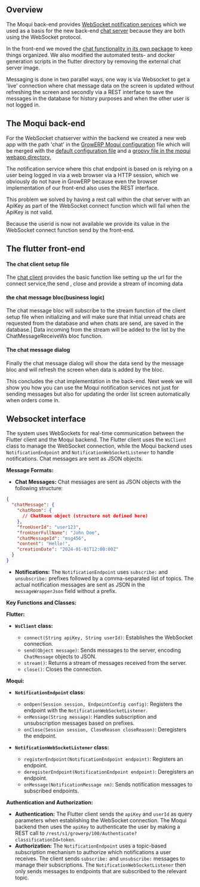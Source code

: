 ## Overview
The Moqui back-end provides [WebSocket notification services](https://github.com/growerp/growerp/blob/master/moqui/framework/src/main/groovy/org/moqui/impl/webapp/NotificationEndpoint.groovy) which we used as a basis for the new back-end [chat server](https://github.com/growerp/growerp/blob/master/moqui/framework/src/main/groovy/org/moqui/impl/webapp/ChatEndpoint.groovy) because they are both using the WebSocket protocol.

In the front-end we moved the [chat functionality in its own package](https://github.com/growerp/growerp/tree/master/flutter/packages/growerp_chat) to keep things organized. We also modified the automated tests- and docker generation scripts in the flutter directory by removing the external chat server image. 

Messaging is done in two parallel ways, one way is via Websocket to get a 'live' connection where chat message data on the screen is updated without refreshing the screen and secondly via a REST interface to save the messages in the database for history purposes and when the other user is not logged in.
## The Moqui back-end
For the WebSocket chatserver within the backend we created a new web app with the path 'chat' in the [GrowERP Moqui configuration](https://github.com/growerp/growerp/blob/master/moqui/runtime/component/growerp/MoquiConf.xml) file which will be merged with the [default configuration file](https://github.com/growerp/growerp/blob/master/moqui/framework/src/main/resources/MoquiDefaultConf.xml) and a [groovy file in the moqui webapp directory.](https://github.com/growerp/growerp/blob/master/moqui/framework/src/main/groovy/org/moqui/impl/webapp/ChatEndpoint.groovy)

The notification service where this chat endpoint is based on is relying on a user being logged in via a web browser via a HTTP session, which we obviously do not have in GrowERP because even the browser implementation of our front-end also uses the REST interface.

This problem we solved by having a rest call within the chat server with an ApiKey as part of the WebSocket connect function which will fail when the ApiKey is not valid.

Because the userid is now not available we provide its value in the WebSocket connect function send by the front-end.

## The flutter front-end
#### The chat client setup file
The [chat client](https://github.com/growerp/growerp/blob/master/flutter/packages/growerp_core/lib/src/services/ws_client.dart) provides the basic function like setting up the url for the connect service,the send , close and provide a stream of incoming data
#### the chat message bloc(business logic)
The chat message bloc will subscribe to the stream function of the client setup file when initializing and will make sure that initial unread chats are requested from the database and when chats are send, are saved in the database.|
Data incoming from the stream will be added to the list by the ChatMessageReceiveWs bloc function.
#### The chat message dialog
Finally the chat message dialog will show the data send by the message bloc
and will refresh the screen when data is added by the bloc.

This concludes the chat implementation in the back-end. Next week we will show you how you can use the Moqui notification services not just for sending messages but also for updating the order list screen automatically when orders come in.

## Websocket interface
The system uses WebSockets for real-time communication between the Flutter client and the Moqui backend. The Flutter client uses the `WsClient` class to manage the WebSocket connection, while the Moqui backend uses `NotificationEndpoint` and `NotificationWebSocketListener` to handle notifications. Chat messages are sent as JSON objects.

__Message Formats:__

- __Chat Messages:__ Chat messages are sent as JSON objects with the following structure:

```json
{
  "chatMessage": {
    "chatRoom": {
      // ChatRoom object (structure not defined here)
    },
    "fromUserId": "user123",
    "fromUserFullName": "John Doe",
    "chatMessageId": "msg456",
    "content": "Hello!",
    "creationDate": "2024-01-01T12:00:00Z"
  }
}
```

- __Notifications:__ The `NotificationEndpoint` uses `subscribe:` and `unsubscribe:` prefixes followed by a comma-separated list of topics. The actual notification messages are sent as JSON in the `messageWrapperJson` field without a prefix.

__Key Functions and Classes:__

__Flutter:__

- __`WsClient` class:__

  - `connect(String apiKey, String userId)`: Establishes the WebSocket connection.
  - `send(Object message)`: Sends messages to the server, encoding `ChatMessage` objects to JSON.
  - `stream()`: Returns a stream of messages received from the server.
  - `close()`: Closes the connection.

__Moqui:__

- __`NotificationEndpoint` class:__

  - `onOpen(Session session, EndpointConfig config)`: Registers the endpoint with the `NotificationWebSocketListener`.
  - `onMessage(String message)`: Handles subscription and unsubscription messages based on prefixes.
  - `onClose(Session session, CloseReason closeReason)`: Deregisters the endpoint.

- __`NotificationWebSocketListener` class:__

  - `registerEndpoint(NotificationEndpoint endpoint)`: Registers an endpoint.
  - `deregisterEndpoint(NotificationEndpoint endpoint)`: Deregisters an endpoint.
  - `onMessage(NotificationMessage nm)`: Sends notification messages to subscribed endpoints.

__Authentication and Authorization:__

- __Authentication:__ The Flutter client sends the `apiKey` and `userId` as query parameters when establishing the WebSocket connection. The Moqui backend then uses the `apiKey` to authenticate the user by making a REST call to `/rest/s1/growerp/100/Authenticate?classificationId=token`.
- __Authorization:__ The `NotificationEndpoint` uses a topic-based subscription mechanism to authorize which notifications a user receives. The client sends `subscribe:` and `unsubscribe:` messages to manage their subscriptions. The `NotificationWebSocketListener` then only sends messages to endpoints that are subscribed to the relevant topic.
